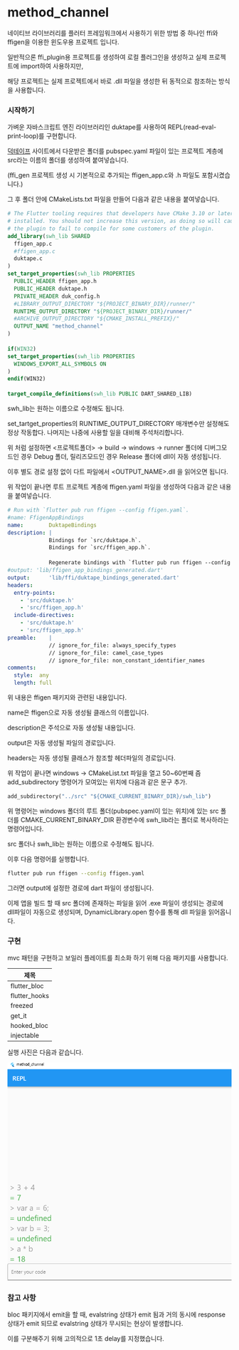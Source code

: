 # method_channel

네이티브 라이브러리를 플러터 프레임워크에서 사용하기 위한 방법 중 하나인 ffi와 ffigen을 이용한 윈도우용 프로젝트 입니다.

일반적으론 ffi_plugin용 프로젝트를 생성하여 로컬 플러그인을 생성하고 실제 프로젝트에 import하여 사용하지만,

해당 프로젝트는 실제 프로젝트에서 바로 .dll 파일을 생성한 뒤 동적으로 참조하는 방식을 사용합니다.

### 시작하기

가벼운 자바스크립트 엔진 라이브러리인 duktape를 사용하여 REPL(read-eval-print-loop)를 구현합니다.

[덕테이프](https://duktape.org/) 사이트에서 다운받은 폴더를 pubspec.yaml 파일이 있는 프로젝트 계층에 src라는 이름의 폴더를 생성하여 붙여넣습니다.

(ffi_gen 프로젝트 생성 시 기본적으로 추가되는 ffigen_app.c와 .h 파일도 포함시켰습니다.)

그 후 폴더 안에 CMakeLists.txt 파일을 만들어 다음과 같은 내용을 붙여넣습니다.

```cmake
# The Flutter tooling requires that developers have CMake 3.10 or later
# installed. You should not increase this version, as doing so will cause
# the plugin to fail to compile for some customers of the plugin.
add_library(swh_lib SHARED
  ffigen_app.c
  #ffigen_app.c
  duktape.c
)
set_target_properties(swh_lib PROPERTIES
  PUBLIC_HEADER ffigen_app.h
  PUBLIC_HEADER duktape.h
  PRIVATE_HEADER duk_config.h
  #LIBRARY_OUTPUT_DIRECTORY "${PROJECT_BINARY_DIR}/runner/"
  RUNTIME_OUTPUT_DIRECTORY "${PROJECT_BINARY_DIR}/runner/"
  #ARCHIVE_OUTPUT_DIRECTORY "${CMAKE_INSTALL_PREFIX}/"
  OUTPUT_NAME "method_channel"
)

if(WIN32)
set_target_properties(swh_lib PROPERTIES
  WINDOWS_EXPORT_ALL_SYMBOLS ON
)
endif(WIN32)

target_compile_definitions(swh_lib PUBLIC DART_SHARED_LIB)
```

swh_lib는 원하는 이름으로 수정해도 됩니다.

set_tartget_properties의 RUNTIME_OUTPUT_DIRECTORY 매개변수만 설정해도 정상 작동합다. 나머지는 나중에 사용할 일을 대비해 주석처리합니다.

위 처럼 설정하면 <프로젝트폴더> → build → windows → runner 폴더에 디버그모드인 경우 Debug 폴더, 릴리즈모드인 경우 Release 폴더에 dll이 자동 생성됩니다.

이후 별도 경로 설정 없이 다트 파일에서 <OUTPUT_NAME>.dll 을 읽어오면 됩니다.

위 작업이 끝나면 루트 프로젝트 계층에 ffigen.yaml 파일을 생성하여 다음과 같은 내용을 붙여넣습니다.

```yaml
# Run with `flutter pub run ffigen --config ffigen.yaml`.
#name: FfigenAppBindings
name:        DuktapeBindings
description: |
             Bindings for `src/duktape.h`.
             Bindings for `src/ffigen_app.h`.

             Regenerate bindings with `flutter pub run ffigen --config ffigen.yaml`.
#output: 'lib/ffigen_app_bindings_generated.dart'
output:      'lib/ffi/duktape_bindings_generated.dart'
headers:
  entry-points:
    - 'src/duktape.h'
    - 'src/ffigen_app.h'
  include-directives:
    - 'src/duktape.h'
    - 'src/ffigen_app.h'
preamble:    |
             // ignore_for_file: always_specify_types
             // ignore_for_file: camel_case_types
             // ignore_for_file: non_constant_identifier_names
comments:
  style:  any
  length: full
```

위 내용은 ffigen 패키지와 관련된 내용입니다.

name은 ffigen으로 자동 생성될 클래스의 이름입니다.

description은 주석으로 자동 생성될 내용입니다.

output은 자동 생성될 파일의 경로입니다.

headers는 자동 생성될 클래스가 참조할 헤더파일의 경로입니다.

위 작업이 끝나면 windows → CMakeList.txt 파일을 열고 50~60번째 즘 add_subdirectory 명령어가 모여있는 위치에 다음과 같은 문구 추가.

```dart
add_subdirectory("../src" "${CMAKE_CURRENT_BINARY_DIR}/swh_lib")
```

위 명령어는 windows 폴더의 루트 폴더(pubspec.yaml이 있는 위치)에 있는 src 폴더를 CMAKE_CURRENT_BINARY_DIR 환경변수에 swh_lib라는 폴더로 복사하라는 명령어입니다.

src 폴더나 swh_lib는 원하는 이름으로 수정해도 됩니다.

이후 다음 명령어를 실행합니다.


```bash
flutter pub run ffigen --config ffigen.yaml
```

그러면 output에 설정한 경로에 dart 파일이 생성됩니다.

이제 앱을 빌드 할 때 src 폴더에 존재하는 파일을 읽어 .exe 파일이 생성되는 경로에 dll파일이 자동으로 생성되며, DynamicLibrary.open 함수를 통해 dll 파일을 읽어옵니다.

### 구현

mvc 패턴을 구현하고 보일러 플레이트를 최소화 하기 위해 다음 패키지를 사용합니다.

| 제목            |
|---------------|
| flutter_bloc  |
| flutter_hooks |
| freezed       |
| get_it        |
| hooked_bloc   |
| injectable    |

실행 사진은 다음과 같습니다.

![img.png](img.png)

### 참고 사항
bloc 패키지에서 emit을 할 때, evalstring 상태가 emit 됨과 거의 동시에 response 상태가 emit 되므로 evalstring 상태가 무시되는 현상이 발생합니다.

이를 구분해주기 위해 고의적으로 1초 delay를 지정했습니다.
